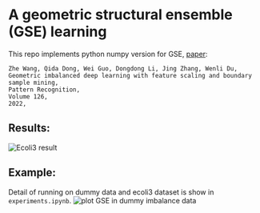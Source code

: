 # A geometric structural ensemble (GSE) learning

This repo implements python numpy version for GSE, [paper](https://www.sciencedirect.com/science/article/abs/pii/S0031320322000450):     
```
Zhe Wang, Qida Dong, Wei Guo, Dongdong Li, Jing Zhang, Wenli Du,
Geometric imbalanced deep learning with feature scaling and boundary sample mining,
Pattern Recognition,
Volume 126,
2022,
```
## Results:
![Ecoli3 result](https://raw.githubusercontent.com/suongnhoang/GSE/main/data/result-ecoli.png)

## Example:
Detail of running on dummy data and ecoli3 dataset is show in `experiments.ipynb`.
![plot GSE in dummy imbalance data](https://raw.githubusercontent.com/suongnhoang/GSE/main/data/plot.png)
